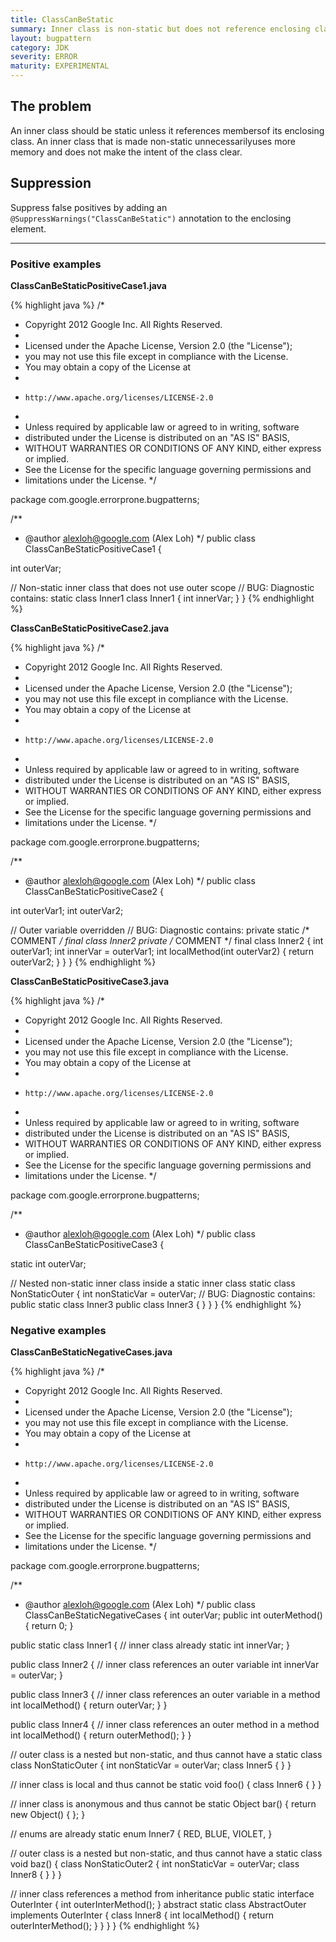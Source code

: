 ```yaml
---
title: ClassCanBeStatic
summary: Inner class is non-static but does not reference enclosing class
layout: bugpattern
category: JDK
severity: ERROR
maturity: EXPERIMENTAL
---
```


<!--
*** AUTO-GENERATED, DO NOT MODIFY ***
To make changes, edit the @BugPattern annotation or the explanation in docs/bugpattern.
-->

## The problem
An inner class should be static unless it references membersof its enclosing class. An inner class that is made non-static unnecessarilyuses more memory and does not make the intent of the class clear.

## Suppression
Suppress false positives by adding an `@SuppressWarnings("ClassCanBeStatic")` annotation to the enclosing element.

----------

### Positive examples
__ClassCanBeStaticPositiveCase1.java__

{% highlight java %}
/*
 * Copyright 2012 Google Inc. All Rights Reserved.
 *
 * Licensed under the Apache License, Version 2.0 (the "License");
 * you may not use this file except in compliance with the License.
 * You may obtain a copy of the License at
 *
 *     http://www.apache.org/licenses/LICENSE-2.0
 *
 * Unless required by applicable law or agreed to in writing, software
 * distributed under the License is distributed on an "AS IS" BASIS,
 * WITHOUT WARRANTIES OR CONDITIONS OF ANY KIND, either express or implied.
 * See the License for the specific language governing permissions and
 * limitations under the License.
 */

package com.google.errorprone.bugpatterns;

/**
 * @author alexloh@google.com (Alex Loh)
 */
public class ClassCanBeStaticPositiveCase1 {
  
  int outerVar;

  // Non-static inner class that does not use outer scope
  // BUG: Diagnostic contains: static class Inner1
  class Inner1 {
    int innerVar;
  }
}
{% endhighlight %}

__ClassCanBeStaticPositiveCase2.java__

{% highlight java %}
/*
 * Copyright 2012 Google Inc. All Rights Reserved.
 *
 * Licensed under the Apache License, Version 2.0 (the "License");
 * you may not use this file except in compliance with the License.
 * You may obtain a copy of the License at
 *
 *     http://www.apache.org/licenses/LICENSE-2.0
 *
 * Unless required by applicable law or agreed to in writing, software
 * distributed under the License is distributed on an "AS IS" BASIS,
 * WITHOUT WARRANTIES OR CONDITIONS OF ANY KIND, either express or implied.
 * See the License for the specific language governing permissions and
 * limitations under the License.
 */

package com.google.errorprone.bugpatterns;

/**
 * @author alexloh@google.com (Alex Loh)
 */
public class ClassCanBeStaticPositiveCase2 {

  int outerVar1;
  int outerVar2;

  // Outer variable overridden
  // BUG: Diagnostic contains: private static /* COMMENT */ final class Inner2
  private /* COMMENT */ final class Inner2 {
    int outerVar1;
    int innerVar = outerVar1;
    int localMethod(int outerVar2) {
      return outerVar2;
    }
  }
}
{% endhighlight %}

__ClassCanBeStaticPositiveCase3.java__

{% highlight java %}
/*
 * Copyright 2012 Google Inc. All Rights Reserved.
 *
 * Licensed under the Apache License, Version 2.0 (the "License");
 * you may not use this file except in compliance with the License.
 * You may obtain a copy of the License at
 *
 *     http://www.apache.org/licenses/LICENSE-2.0
 *
 * Unless required by applicable law or agreed to in writing, software
 * distributed under the License is distributed on an "AS IS" BASIS,
 * WITHOUT WARRANTIES OR CONDITIONS OF ANY KIND, either express or implied.
 * See the License for the specific language governing permissions and
 * limitations under the License.
 */

package com.google.errorprone.bugpatterns;

/**
 * @author alexloh@google.com (Alex Loh)
 */
public class ClassCanBeStaticPositiveCase3 {

  static int outerVar;

  // Nested non-static inner class inside a static inner class
  static class NonStaticOuter {
    int nonStaticVar = outerVar;
    // BUG: Diagnostic contains: public static class Inner3
    public class Inner3 {
    }
  }
}
{% endhighlight %}

### Negative examples
__ClassCanBeStaticNegativeCases.java__

{% highlight java %}
/*
 * Copyright 2012 Google Inc. All Rights Reserved.
 *
 * Licensed under the Apache License, Version 2.0 (the "License");
 * you may not use this file except in compliance with the License.
 * You may obtain a copy of the License at
 *
 *     http://www.apache.org/licenses/LICENSE-2.0
 *
 * Unless required by applicable law or agreed to in writing, software
 * distributed under the License is distributed on an "AS IS" BASIS,
 * WITHOUT WARRANTIES OR CONDITIONS OF ANY KIND, either express or implied.
 * See the License for the specific language governing permissions and
 * limitations under the License.
 */

package com.google.errorprone.bugpatterns;

/**
 * @author alexloh@google.com (Alex Loh)
 */
public class ClassCanBeStaticNegativeCases {
  int outerVar;
  public int outerMethod() {
    return 0;
  }

  public static class Inner1 { // inner class already static
    int innerVar;
  }

  public class Inner2 { // inner class references an outer variable
    int innerVar = outerVar;
  }

  public class Inner3 { // inner class references an outer variable in a method
    int localMethod() {
      return outerVar;
    }
  }

  public class Inner4 { // inner class references an outer method in a method
    int localMethod() {
      return outerMethod();
    }
  }

  // outer class is a nested but non-static, and thus cannot have a static class
  class NonStaticOuter {
    int nonStaticVar = outerVar;
    class Inner5 {
    }
  }

  // inner class is local and thus cannot be static
  void foo() {
    class Inner6 {
    }
  }

  // inner class is anonymous and thus cannot be static
  Object bar() {
    return new Object() {
    };
  }

  // enums are already static
  enum Inner7 {
    RED,
    BLUE,
    VIOLET,
  }

  // outer class is a nested but non-static, and thus cannot have a static class
  void baz() {
    class NonStaticOuter2 {
      int nonStaticVar = outerVar;
      class Inner8 {
      }
    }
  }

  // inner class references a method from inheritance
  public static interface OuterInter {
    int outerInterMethod();
  }
  abstract static class AbstractOuter implements OuterInter {
    class Inner8 {
      int localMethod() {
        return outerInterMethod();
      }
    }
  }
}
{% endhighlight %}

